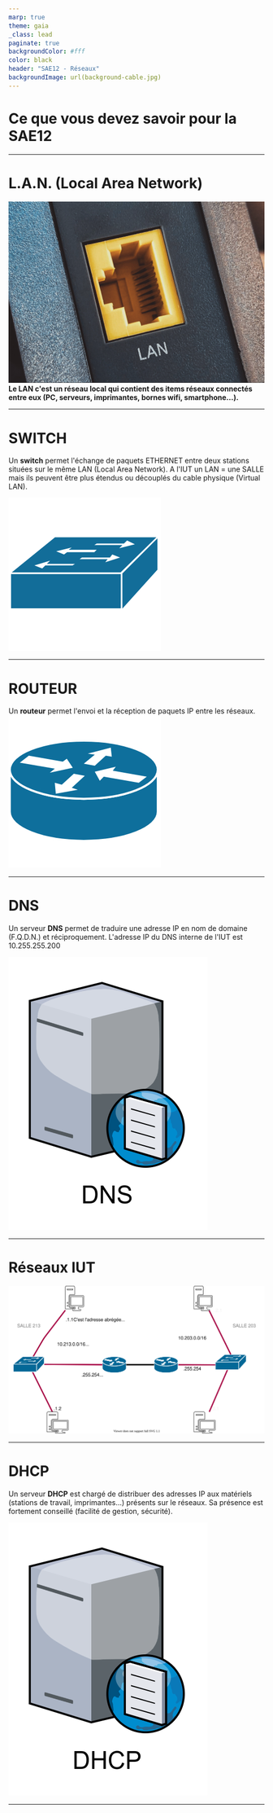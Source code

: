 ```yaml
---
marp: true
theme: gaia
_class: lead
paginate: true
backgroundColor: #fff
color: black
header: "SAE12 - Réseaux"
backgroundImage: url(background-cable.jpg)
---
```

<!-- backgroundImage: url(background-cable.jpg)-->
# Ce que vous devez savoir pour la SAE12

---
# L.A.N. (Local Area Network)
<!-- backgroundImage: url()-->
![bg left](lan1.png)
**Le LAN c'est un réseau local qui contient des items réseaux connectés entre eux (PC, serveurs, imprimantes, bornes wifi, smartphone...).**

---

# SWITCH
Un **switch** permet l'échange de paquets ETHERNET entre deux stations situées sur le même LAN (Local Area Network). A l'IUT un LAN = une SALLE mais ils peuvent être plus étendus ou découplés du cable physique (Virtual LAN).

![bg left width:400px height:400px  ](workgroup-switch.png)

---

# ROUTEUR

Un **routeur** permet l'envoi et la réception de paquets IP entre les réseaux.
![bg left width:400px height:400px  ](router.jpg)

---
# DNS

Un serveur **DNS** permet de traduire une adresse IP en nom de domaine (F.Q.D.N.)  et réciproquement. L'adresse  IP du DNS interne de l'IUT est 10.255.255.200

![alt width:200px height:200px](dns-serveur.png)

---

# Réseaux IUT

![alt](lan.svg)

---

# DHCP

Un serveur **DHCP** est chargé de distribuer des adresses IP aux matériels (stations de travail, imprimantes...) présents sur le réseaux.
Sa présence est fortement conseillé (facilité de gestion, sécurité).

![alt width:200px height:200px](dhcp-server.png)

---
